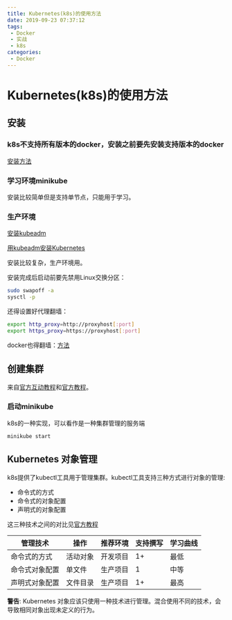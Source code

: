 ```yaml
---
title: Kubernetes(k8s)的使用方法
date: 2019-09-23 07:37:12
tags: 
 - Docker
 - 实战
 - k8s
categories: 
 - Docker
---
```

# Kubernetes(k8s)的使用方法

## 安装

### k8s不支持所有版本的docker，安装之前要先安装支持版本的docker

[安装方法](https://kubernetes.io/docs/setup/production-environment/container-runtimes/)

### 学习环境minikube

安装比较简单但是支持单节点，只能用于学习。

### 生产环境

[安装kubeadm](https://kubernetes.io/docs/setup/production-environment/tools/kubeadm/install-kubeadm/)

[用kubeadm安装Kubernetes](https://kubernetes.io/docs/setup/production-environment/tools/kubeadm/create-cluster-kubeadm/)

安装比较复杂，生产环境用。

安装完成后启动前要先禁用Linux交换分区：

```sh
sudo swapoff -a
sysctl -p
```

还得设置好代理翻墙：

```sh
export http_proxy=http://proxyhost[:port]
export https_proxy=https://proxyhost[:port]
```

docker也得翻墙：[方法](https://docs.docker.com/config/daemon/systemd/#httphttps-proxy)

## 创建集群

来自[官方互动教程](https://kubernetes.io/docs/tutorials/kubernetes-basics/create-cluster/cluster-interactive/)和[官方教程](https://kubernetes.io/docs/tutorials/hello-minikube/)。

### 启动minikube

k8s的一种实现，可以看作是一种集群管理的服务端

```shell
minikube start
```

## Kubernetes 对象管理

k8s提供了kubectl工具用于管理集群。kubectl工具支持三种方式进行对象的管理:

* 命令式的方式
* 命令式的对象配置
* 声明式的对象配置

这三种技术之间的对比见[官方教程](https://kubernetes.io/zh/docs/tutorials/object-management-kubectl/object-management/)

管理技术|操作|推荐环境|支持撰写|学习曲线
-|-|-|-|-
命令式的方式|活动对象|开发项目|1+|最低
命令式对象配置|单文件|生产项目|1|中等
声明式对象配置|文件目录|生产项目|1+|最高

**警告**: Kubernetes 对象应该只使用一种技术进行管理。混合使用不同的技术，会导致相同对象出现未定义的行为。
